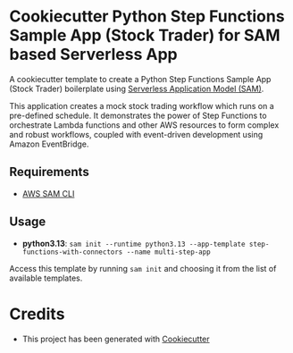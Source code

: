 # Cookiecutter Python Step Functions Sample App (Stock Trader) for SAM based Serverless App

A cookiecutter template to create a Python Step Functions Sample App (Stock Trader) boilerplate using [Serverless Application Model (SAM)](https://github.com/awslabs/serverless-application-model).

This application creates a mock stock trading workflow which runs on a pre-defined schedule. It demonstrates the power of Step Functions to orchestrate Lambda functions and other AWS resources to form complex and robust workflows, coupled with event-driven development using Amazon EventBridge.

## Requirements

- [AWS SAM CLI](https://github.com/awslabs/aws-sam-cli)

## Usage

- **python3.13**: `sam init --runtime python3.13 --app-template step-functions-with-connectors --name multi-step-app`

Access this template by running `sam init` and choosing it from the list of available templates.

# Credits

- This project has been generated with [Cookiecutter](https://github.com/audreyr/cookiecutter)
